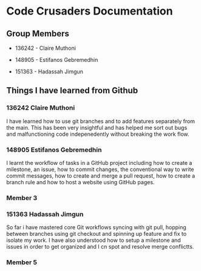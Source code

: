# Code Crusaders Documentation 

## Group Members 
- 136242 - Claire Muthoni 
- 148905 - Estifanos Gebremedhin

- 151363 - Hadassah Jimgun
## Things I have learned from Github

### 136242 Claire Muthoni 
I have learned how to use git branches and to add features separately from the main. This has been very insightful and has helped me sort out bugs and malfunctioning code indepenedently without breaking the work flow. 

### 148905 Estifanos Gebremedhin
I learnt the workflow of tasks in a GitHub project including how to create a milestone, an issue, how to commit changes, the conventional way to write commit messages, how to create and merge a pull request, how to create a branch rule and how to host a website using GitHub pages.


### Member 3


### 151363 Hadassah Jimgun 
So far i have mastered core Git workflows syncing with git pull, hopping between branches using git checkout and spinning up feature and fix to isolate my work. I have also understood how to setup a milestone and issues in order to get organized and I cn spot and resolve merge conflictts.


### Member 5 
